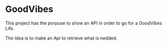 # GoodVibes
This project has the porpuse to show an API in order to go for a GoodVibes Life.

The idea is to make an Api to retrieve what is nedded.
